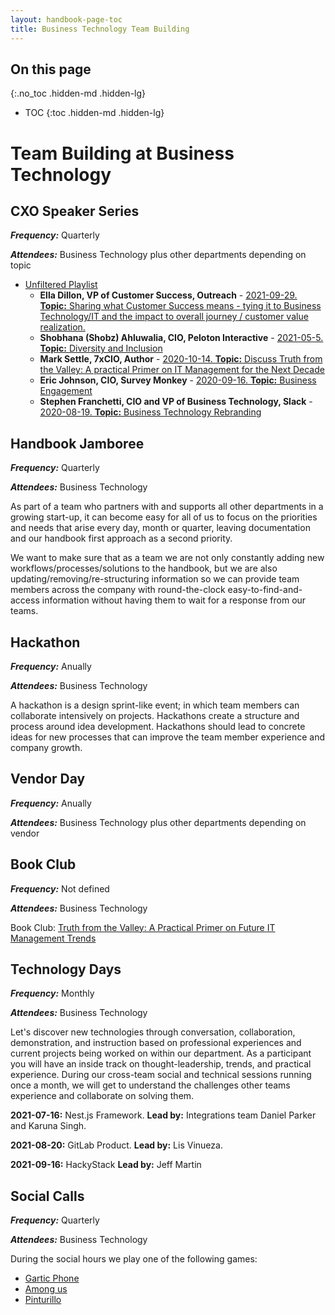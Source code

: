 ```yaml
---
layout: handbook-page-toc
title: Business Technology Team Building
---
```


<link rel="stylesheet" type="text/css" href="/stylesheets/biztech.css" />

## On this page
{:.no_toc .hidden-md .hidden-lg}

- TOC
{:toc .hidden-md .hidden-lg}

# Team Building at Business Technology

## CXO Speaker Series

_**Frequency:**_ Quarterly

_**Attendees:**_ Business Technology plus other departments depending on topic

- [Unfiltered Playlist](https://www.youtube.com/playlist?list=PL05JrBw4t0Kom2dWuFd-KoVnZqUTmlZQJ)
    - **Ella Dillon, VP of Customer Success, Outreach** - [2021-09-29. **Topic:**  Sharing what Customer Success means - tying it to Business Technology/IT and the impact to overall journey / customer value realization.](https://www.youtube.com/watch?v=dmOhn7q6738&list=PL05JrBw4t0Kom2dWuFd-KoVnZqUTmlZQJ&index=6)
    - **Shobhana (Shobz) Ahluwalia, CIO, Peloton Interactive** - [2021-05-5. **Topic:** Diversity and Inclusion](https://www.youtube.com/watch?v=frHW0fNbm5c&list=PL05JrBw4t0Kom2dWuFd-KoVnZqUTmlZQJ&index=6)
    - **Mark Settle, 7xCIO, Author** - [2020-10-14. **Topic:** Discuss Truth from the Valley: A practical Primer on IT Management for the Next Decade](https://www.youtube.com/watch?v=MLAboHCE434&list=PL05JrBw4t0Kom2dWuFd-KoVnZqUTmlZQJ&index=3)
    - **Eric Johnson, CIO, Survey Monkey** - [2020-09-16. **Topic:** Business Engagement](https://www.youtube.com/watch?v=2Z8lAm941-A&list=PL05JrBw4t0Kom2dWuFd-KoVnZqUTmlZQJ&index=2)
    - **Stephen Franchetti, CIO and VP of Business Technology, Slack** - [2020-08-19. **Topic:** Business Technology Rebranding](https://www.youtube.com/watch?v=j9vjNMVuL9c&list=PL05JrBw4t0Kom2dWuFd-KoVnZqUTmlZQJ&index=1)
    
## Handbook Jamboree

_**Frequency:**_ Quarterly 

_**Attendees:**_ Business Technology

As part of a team who partners with and supports all other departments in a growing start-up, it can become easy for all of us to focus on the priorities and needs that arise every day, month or quarter, leaving documentation and our handbook first approach as a second priority.

We want to make sure that as a team we are not only constantly adding new workflows/processes/solutions to the handbook, but we are also updating/removing/re-structuring information so we can provide team members across the company with round-the-clock easy-to-find-and-access information without having them to wait for a response from our teams.

## Hackathon

_**Frequency:**_ Anually

_**Attendees:**_ Business Technology

A hackathon is a design sprint-like event; in which team members can collaborate intensively on projects. Hackathons create a structure and process around idea development. Hackathons should lead to concrete ideas for new processes that can improve the team member experience and company growth.

## Vendor Day

_**Frequency:**_ Anually

_**Attendees:**_ Business Technology plus other departments depending on vendor

## Book Club

_**Frequency:**_ Not defined

_**Attendees:**_ Business Technology

Book Club: [Truth from the Valley: A Practical Primer on Future IT Management Trends](https://gitlab.com/gitlab-com/book-clubs/-/issues/12)


## Technology Days

_**Frequency:**_ Monthly

_**Attendees:**_ Business Technology

Let's discover new technologies through conversation, collaboration, demonstration, and instruction based on professional experiences and current projects being worked on within our department. As a participant you will have an inside track on thought-leadership, trends, and practical experience. During our cross-team social and technical sessions running once a month, we will get to understand the challenges other teams experience and collaborate on solving them.

**2021-07-16:** 
Nest.js Framework. 
    **Lead by:** Integrations team Daniel Parker and Karuna Singh.

**2021-08-20:** GitLab Product. 
    **Lead by:** Lis Vinueza.

**2021-09-16:** HackyStack
    **Lead by:** Jeff Martin


## Social Calls

_**Frequency:**_ Quarterly

_**Attendees:**_ Business Technology

During the social hours we play one of the following games:

- [Gartic Phone](https://garticphone.com/)
- [Among us](https://innersloth.com/gameAmongUs.php) 
- [Pinturillo](https://www.pinturillo2.com/) 
